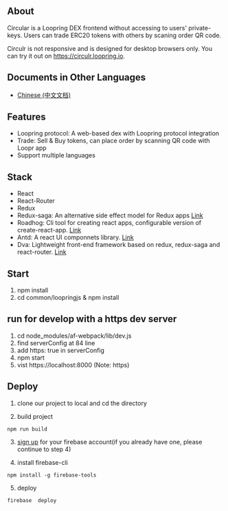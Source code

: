 
## About
Circular is a Loopring DEX frontend without accessing to users' private-keys. Users can trade ERC20 tokens with others by scaning order QR code.

Circulr is not responsive and is designed for desktop browsers only. You can try it out on https://circulr.loopring.io.

## Documents in Other Languages

- [Chinese (中文文档)](chinese.md)


## Features
- Loopring protocol: A web-based dex with Loopring protocol integration
- Trade: Sell & Buy tokens, can place order by scanning QR code with Loopr app
- Support multiple languages

## Stack

- React
- React-Router
- Redux
- Redux-saga: An alternative side effect model for Redux apps [Link](https://github.com/redux-saga/redux-saga)
- Roadhog: Cli tool for creating react apps, configurable version of create-react-app. [Link](https://github.com/sorrycc/roadhog)
- Antd: A react UI componnets library. [Link](https://github.com/ant-design/ant-design)
- Dva: Lightweight front-end framework based on redux, redux-saga and react-router. [Link](https://github.com/dvajs/dva)


## Start

1. npm install
2. cd common/loopringjs & npm install 

## run for develop with a https dev server

1. cd node_modules/af-webpack/lib/dev.js 
2. find serverConfig at 84 line 
3. add https: true in serverConfig 
4. npm start
5. vist https://localhost:8000 (Note: https)

## Deploy

1. clone our project to local and cd the directory

2. build project

  ```
  npm run build
  ```
   
3. [sign up](https://firebase.google.com/) for your firebase account(if you already have one, please continue to step 4)

4. install firebase-cli  

  ```
  npm install -g firebase-tools
  ```

5. deploy

  ```
  firebase  deploy
  ```
